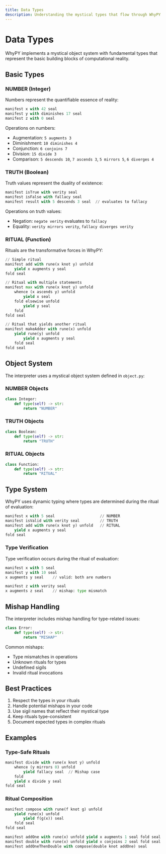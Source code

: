 ```yaml
---
title: Data Types
description: Understanding the mystical types that flow through WhyPY
---
```


# Data Types

WhyPY implements a mystical object system with fundamental types that represent the basic building blocks of computational reality.

## Basic Types

### NUMBER (Integer)

Numbers represent the quantifiable essence of reality:

```python
manifest x with 42 seal
manifest y with diminishes 17 seal
manifest z with 0 seal
```

Operations on numbers:
- Augmentation: `5 augments 3`
- Diminishment: `10 diminishes 4`
- Conjunction: `6 conjoins 7`
- Division: `15 divide 3`
- Comparison: `5 descends 10`, `7 ascends 3`, `5 mirrors 5`, `6 diverges 4`

### TRUTH (Boolean)

Truth values represent the duality of existence:

```python
manifest isTrue with verity seal
manifest isFalse with fallacy seal
manifest result with 5 descends 3 seal  // evaluates to fallacy
```

Operations on truth values:
- Negation: `negate verity` evaluates to `fallacy`
- Equality: `verity mirrors verity`, `fallacy diverges verity`

### RITUAL (Function)

Rituals are the transformative forces in WhyPY:

```python
// Simple ritual
manifest add with rune(x knot y) unfold
    yield x augments y seal
fold seal

// Ritual with multiple statements
manifest max with rune(x knot y) unfold
    whence (x ascends y) unfold
        yield x seal
    fold elsewise unfold
        yield y seal
    fold
fold seal

// Ritual that yields another ritual
manifest makeAdder with rune(x) unfold
    yield rune(y) unfold
        yield x augments y seal
    fold seal
fold seal
```

## Object System

The interpreter uses a mystical object system defined in `object.py`:

### NUMBER Objects

```python
class Integer:
    def type(self) -> str:
        return "NUMBER"
```

### TRUTH Objects

```python
class Boolean:
    def type(self) -> str:
        return "TRUTH"
```

### RITUAL Objects

```python
class Function:
    def type(self) -> str:
        return "RITUAL"
```

## Type System

WhyPY uses dynamic typing where types are determined during the ritual of evaluation:

```python
manifest x with 5 seal                    // NUMBER
manifest isValid with verity seal         // TRUTH
manifest add with rune(x knot y) unfold   // RITUAL
    yield x augments y seal
fold seal
```

### Type Verification

Type verification occurs during the ritual of evaluation:

```python
manifest x with 5 seal
manifest y with 10 seal
x augments y seal    // valid: both are numbers

manifest z with verity seal
x augments z seal    // mishap: type mismatch
```

## Mishap Handling

The interpreter includes mishap handling for type-related issues:

```python
class Error:
    def type(self) -> str:
        return "MISHAP"
```

Common mishaps:
- Type mismatches in operations
- Unknown rituals for types
- Undefined sigils
- Invalid ritual invocations

## Best Practices

1. Respect the types in your rituals
2. Handle potential mishaps in your code
3. Use sigil names that reflect their mystical type
4. Keep rituals type-consistent
5. Document expected types in complex rituals

## Examples

### Type-Safe Rituals

```python
manifest divide with rune(x knot y) unfold
    whence (y mirrors 0) unfold
        yield fallacy seal  // Mishap case
    fold
    yield x divide y seal
fold seal
```

### Ritual Composition

```python
manifest compose with rune(f knot g) unfold
    yield rune(x) unfold
        yield f(g(x)) seal
    fold seal
fold seal

manifest addOne with rune(x) unfold yield x augments 1 seal fold seal
manifest double with rune(x) unfold yield x conjoins 2 seal fold seal
manifest addOneThenDouble with compose(double knot addOne) seal
```